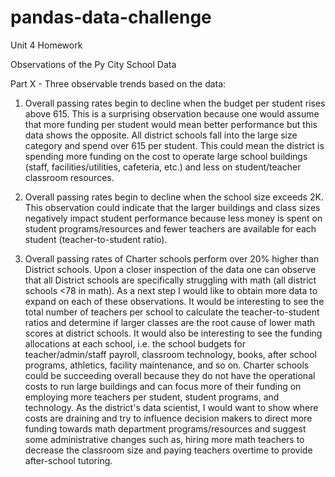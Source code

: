 # pandas-data-challenge
Unit 4 Homework 

Observations of the Py City School Data

Part X - Three observable trends based on the data:

1.	Overall passing rates begin to decline when the budget per student rises above 615. This is a surprising observation because one would assume that more funding per student would mean better performance but this data shows the opposite. All district schools fall into the large size category and spend over 615 per student. This could mean the district is spending more funding on the cost to operate large school buildings (staff, facilities/utilities, cafeteria, etc.) and less on student/teacher classroom resources.

2.	Overall passing rates begin to decline when the school size exceeds 2K. This observation could indicate that the larger buildings and class sizes negatively impact student performance because less money is spent on student programs/resources and fewer teachers are available for each student (teacher-to-student ratio).

3.	Overall passing rates of Charter schools perform over 20% higher than District schools. Upon a closer inspection of the data one can observe that all District schools are specifically struggling with math (all district schools <78 in math).
As a next step I would like to obtain more data to expand on each of these observations. It would be interesting to see the total number of teachers per school to calculate the teacher-to-student ratios and determine if larger classes are the root cause of lower math scores at district schools. It would also be interesting to see the funding allocations at each school, i.e. the school budgets for teacher/admin/staff payroll, classroom technology, books, after school programs, athletics, facility maintenance, and so on. Charter schools could be succeeding overall because they do not have the operational costs to run large buildings and can focus more of their funding on employing more teachers per student, student programs, and technology. As the district's data scientist, I would want to show where costs are draining and try to influence decision makers to direct more funding towards math department programs/resources and suggest some administrative changes such as, hiring more math teachers to decrease the classroom size and paying teachers overtime to provide after-school tutoring.

